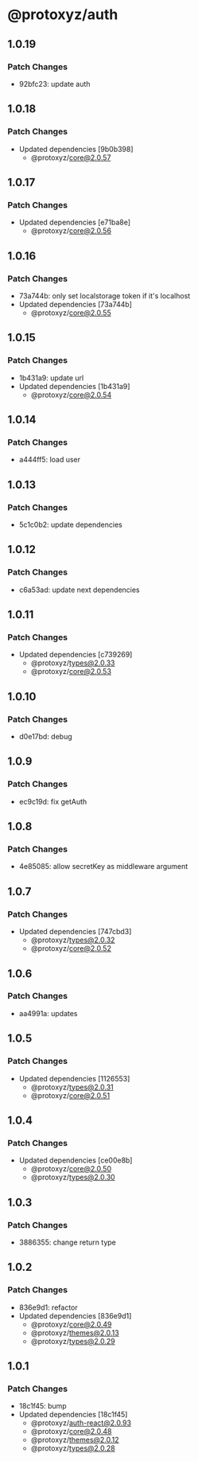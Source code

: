 # @protoxyz/auth

## 1.0.19

### Patch Changes

- 92bfc23: update auth

## 1.0.18

### Patch Changes

- Updated dependencies [9b0b398]
  - @protoxyz/core@2.0.57

## 1.0.17

### Patch Changes

- Updated dependencies [e71ba8e]
  - @protoxyz/core@2.0.56

## 1.0.16

### Patch Changes

- 73a744b: only set localstorage token if it's localhost
- Updated dependencies [73a744b]
  - @protoxyz/core@2.0.55

## 1.0.15

### Patch Changes

- 1b431a9: update url
- Updated dependencies [1b431a9]
  - @protoxyz/core@2.0.54

## 1.0.14

### Patch Changes

- a444ff5: load user

## 1.0.13

### Patch Changes

- 5c1c0b2: update dependencies

## 1.0.12

### Patch Changes

- c6a53ad: update next dependencies

## 1.0.11

### Patch Changes

- Updated dependencies [c739269]
  - @protoxyz/types@2.0.33
  - @protoxyz/core@2.0.53

## 1.0.10

### Patch Changes

- d0e17bd: debug

## 1.0.9

### Patch Changes

- ec9c19d: fix getAuth

## 1.0.8

### Patch Changes

- 4e85085: allow secretKey as middleware argument

## 1.0.7

### Patch Changes

- Updated dependencies [747cbd3]
  - @protoxyz/types@2.0.32
  - @protoxyz/core@2.0.52

## 1.0.6

### Patch Changes

- aa4991a: updates

## 1.0.5

### Patch Changes

- Updated dependencies [1126553]
  - @protoxyz/types@2.0.31
  - @protoxyz/core@2.0.51

## 1.0.4

### Patch Changes

- Updated dependencies [ce00e8b]
  - @protoxyz/core@2.0.50
  - @protoxyz/types@2.0.30

## 1.0.3

### Patch Changes

- 3886355: change return type

## 1.0.2

### Patch Changes

- 836e9d1: refactor
- Updated dependencies [836e9d1]
  - @protoxyz/core@2.0.49
  - @protoxyz/themes@2.0.13
  - @protoxyz/types@2.0.29

## 1.0.1

### Patch Changes

- 18c1f45: bump
- Updated dependencies [18c1f45]
  - @protoxyz/auth-react@2.0.93
  - @protoxyz/core@2.0.48
  - @protoxyz/themes@2.0.12
  - @protoxyz/types@2.0.28
